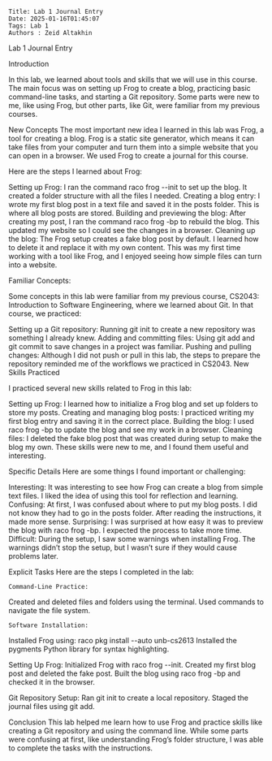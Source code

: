     Title: Lab 1 Journal Entry
    Date: 2025-01-16T01:45:07
    Tags: Lab 1
    Authors : Zeid Altakhin

<!-- more -->

Lab 1 Journal Entry

Introduction

In this lab, we learned about tools and skills that we will use in this course. The main focus was on setting up Frog to create a blog, practicing basic command-line tasks, and starting a Git repository. Some parts were new to me, like using Frog, but other parts, like Git, were familiar from my previous courses.

New Concepts
The most important new idea I learned in this lab was Frog, a tool for creating a blog. Frog is a static site generator, which means it can take files from your computer and turn them into a simple website that you can open in a browser. We used Frog to create a journal for this course.

Here are the steps I learned about Frog:

Setting up Frog: I ran the command raco frog --init to set up the blog. It created a folder structure with all the files I needed.
Creating a blog entry: I wrote my first blog post in a text file and saved it in the posts folder. This is where all blog posts are stored.
Building and previewing the blog: After creating my post, I ran the command raco frog -bp to rebuild the blog. This updated my website so I could see the changes in a browser.
Cleaning up the blog: The Frog setup creates a fake blog post by default. I learned how to delete it and replace it with my own content.
This was my first time working with a tool like Frog, and I enjoyed seeing how simple files can turn into a website.

Familiar Concepts:

Some concepts in this lab were familiar from my previous course, CS2043: Introduction to Software Engineering, where we learned about Git. In that course, we practiced:

Setting up a Git repository: Running git init to create a new repository was something I already knew.
Adding and committing files: Using git add and git commit to save changes in a project was familiar.
Pushing and pulling changes: Although I did not push or pull in this lab, the steps to prepare the repository reminded me of the workflows we practiced in CS2043.
New Skills Practiced

I practiced several new skills related to Frog in this lab:

Setting up Frog: I learned how to initialize a Frog blog and set up folders to store my posts.
Creating and managing blog posts: I practiced writing my first blog entry and saving it in the correct place.
Building the blog: I used raco frog -bp to update the blog and see my work in a browser.
Cleaning files: I deleted the fake blog post that was created during setup to make the blog my own.
These skills were new to me, and I found them useful and interesting.

Specific Details
Here are some things I found important or challenging:

Interesting: It was interesting to see how Frog can create a blog from simple text files. I liked the idea of using this tool for reflection and learning.
Confusing: At first, I was confused about where to put my blog posts. I did not know they had to go in the posts folder. After reading the instructions, it made more sense.
Surprising: I was surprised at how easy it was to preview the blog with raco frog -bp. I expected the process to take more time.
Difficult: During the setup, I saw some warnings when installing Frog. The warnings didn’t stop the setup, but I wasn’t sure if they would cause problems later.

Explicit Tasks
Here are the steps I completed in the lab:

	Command-Line Practice:
Created and deleted files and folders using the terminal.
Used commands to navigate the file system.


	Software Installation:
Installed Frog using:
raco pkg install --auto unb-cs2613
Installed the pygments Python library for syntax highlighting.

Setting Up Frog:
Initialized Frog with raco frog --init.
Created my first blog post and deleted the fake post.
Built the blog using raco frog -bp and checked it in the browser.

Git Repository Setup:
Ran git init to create a local repository.
Staged the journal files using git add.


Conclusion
This lab helped me learn how to use Frog and practice skills like creating a Git repository and using the command line. While some parts were confusing at first, like understanding Frog’s folder structure, I was able to complete the tasks with the instructions.

